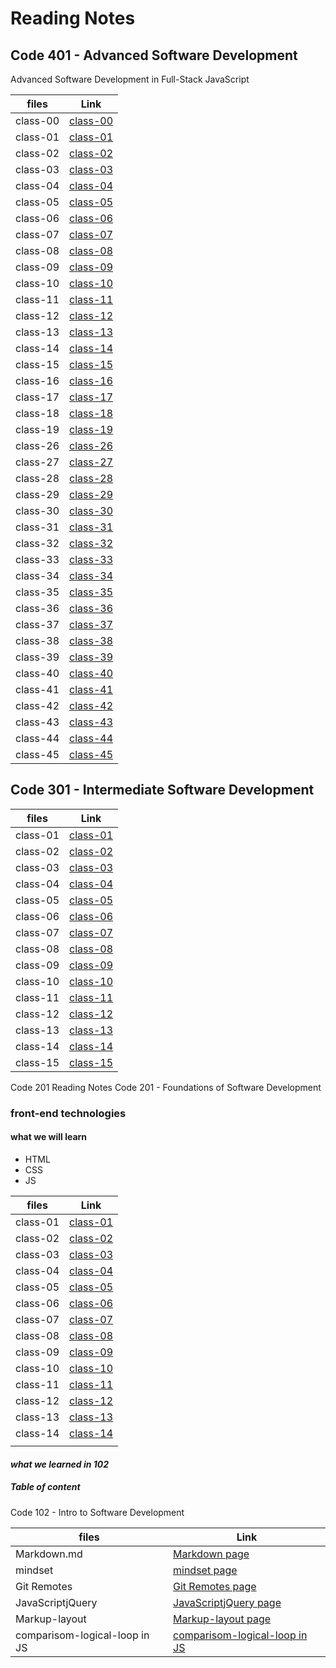 # Reading Notes

## Code 401 - Advanced Software Development

Advanced Software Development in Full-Stack JavaScript

| files | Link |
| ---  | --- |
| class-00  |  [class-00](https://areenjaradat.github.io/reading-notes/code-401/class-00)   |
| class-01  |  [class-01](https://areenjaradat.github.io/reading-notes/code-401/class-01)   |
| class-02  |  [class-02](https://areenjaradat.github.io/reading-notes/code-401/class-02)   |
| class-03  |  [class-03](https://areenjaradat.github.io/reading-notes/code-401/class-03)   |
| class-04  |  [class-04](https://areenjaradat.github.io/reading-notes/code-401/class-04)   |
| class-05  |  [class-05](https://areenjaradat.github.io/reading-notes/code-401/class-05)   |
| class-06  |  [class-06](https://areenjaradat.github.io/reading-notes/code-401/class-06)   |
| class-07  |  [class-07](https://areenjaradat.github.io/reading-notes/code-401/class-07)   |
| class-08  |  [class-08](https://areenjaradat.github.io/reading-notes/code-401/class-08)   |
| class-09  |  [class-09](https://areenjaradat.github.io/reading-notes/code-401/class-09)   |
| class-10  |  [class-10](https://areenjaradat.github.io/reading-notes/code-401/class-10)   |
| class-11  |  [class-11](https://areenjaradat.github.io/reading-notes/code-401/class-11)   |
| class-12  |  [class-12](https://areenjaradat.github.io/reading-notes/code-401/class-12)   |
| class-13  |  [class-13](https://areenjaradat.github.io/reading-notes/code-401/class-13)   |
| class-14  |  [class-14](https://areenjaradat.github.io/reading-notes/code-401/class-14)   |
| class-15  |  [class-15](https://areenjaradat.github.io/reading-notes/code-401/class-15)   |
| class-16  |  [class-16](https://areenjaradat.github.io/reading-notes/code-401/class-16)   |
| class-17  |  [class-17](https://areenjaradat.github.io/reading-notes/code-401/class-17)   |
| class-18  |  [class-18](https://areenjaradat.github.io/reading-notes/code-401/class-18)   |
| class-19  |  [class-19](https://areenjaradat.github.io/reading-notes/code-401/class-19)   |
| class-26  |  [class-26](https://areenjaradat.github.io/reading-notes/code-401/class-26)   |
| class-27  |  [class-27](https://areenjaradat.github.io/reading-notes/code-401/class-27)   |
| class-28  |  [class-28](https://areenjaradat.github.io/reading-notes/code-401/class-28)   |
| class-29  |  [class-29](https://areenjaradat.github.io/reading-notes/code-401/class-29)   |
| class-30  |  [class-30](https://areenjaradat.github.io/reading-notes/code-401/class-30)   |
| class-31  |  [class-31](https://areenjaradat.github.io/reading-notes/code-401/class-31)   |
| class-32  |  [class-32](https://areenjaradat.github.io/reading-notes/code-401/class-32)   |
| class-33  |  [class-33]()   |
| class-34  |  [class-34]()   |
| class-35  |  [class-35]()   |
| class-36  |  [class-36]()   |
| class-37  |  [class-37]()   |
| class-38  |  [class-38]()   |
| class-39  |  [class-39]()   |
| class-40  |  [class-40]()   |
| class-41  |  [class-41]()   |
| class-42  |  [class-42]()   |
| class-43  |  [class-43]()   |
| class-44  |  [class-44]()   |
| class-45  |  [class-45]()   |

## Code 301 - Intermediate Software Development

| files | Link |
| ---  | --- |
| class-01  |  [class-01](https://areenjaradat.github.io/reading-notes/code-301/class-01)   |
| class-02  |  [class-02](https://areenjaradat.github.io/reading-notes/code-301/class-02)   |
| class-03  |  [class-03](https://areenjaradat.github.io/reading-notes/code-301/class-03)   |
| class-04  |  [class-04](https://areenjaradat.github.io/reading-notes/code-301/class-04)   |
| class-05  |  [class-05](https://areenjaradat.github.io/reading-notes/code-301/class-05)   |
| class-06  |  [class-06](https://areenjaradat.github.io/reading-notes/code-301/class-06)   |
| class-07  |  [class-07](https://areenjaradat.github.io/reading-notes/code-301/class-07)   |
| class-08  |  [class-08](https://areenjaradat.github.io/reading-notes/code-301/class-08)   |
| class-09  |  [class-09](https://areenjaradat.github.io/reading-notes/code-301/class-09)   |
| class-10  |  [class-10](https://areenjaradat.github.io/reading-notes/code-301/class-10)   |
| class-11  |  [class-11](https://areenjaradat.github.io/reading-notes/code-301/class-11)   |
| class-12  |  [class-12](https://areenjaradat.github.io/reading-notes/code-301/class-12)   |
| class-13  |  [class-13](https://areenjaradat.github.io/reading-notes/code-301/class-13)   |
| class-14  |  [class-14](https://areenjaradat.github.io/reading-notes/code-301/class-14)   |
| class-15  |  [class-15](https://areenjaradat.github.io/reading-notes/code-301/class-15)   |

Code 201 Reading Notes
Code 201 - Foundations of Software Development

### front-end technologies

#### what we will learn

* HTML
* CSS
* JS

| files | Link |
| ---  | --- |
| class-01  |  [class-01](https://areenjaradat.github.io/reading-notes/code-201/class-01)   |
| class-02  |  [class-02](https://areenjaradat.github.io/reading-notes/code-201/class-02)   |
| class-03  |  [class-03](https://areenjaradat.github.io/reading-notes/code-201/class-03)   |
| class-04  |  [class-04](https://areenjaradat.github.io/reading-notes/code-201/class-04)   |
| class-05  |  [class-05](https://areenjaradat.github.io/reading-notes/code-201/class-05)   |
| class-06  |  [class-06](https://areenjaradat.github.io/reading-notes/code-201/class-06)   |
| class-07  |  [class-07](https://areenjaradat.github.io/reading-notes/code-201/class-07)   |
| class-08  |  [class-08](https://areenjaradat.github.io/reading-notes/code-201/class-08)   |
| class-09  |  [class-09](https://areenjaradat.github.io/reading-notes/code-201/class-09)   |
| class-10  |  [class-10](https://areenjaradat.github.io/reading-notes/code-201/class-10)   |
| class-11  |  [class-11](https://areenjaradat.github.io/reading-notes/code-201/class-11)   |
| class-12  |  [class-12](https://areenjaradat.github.io/reading-notes/code-201/class-12)   |
| class-13  |  [class-13](https://areenjaradat.github.io/reading-notes/code-201/class-13)   |
| class-14  |  [class-14](https://areenjaradat.github.io/reading-notes/code-201/class-14)   |
| |  |

#### *what we learned in  102*

##### Table of content

Code 102 - Intro to Software Development

| files | Link |
| ---  | --- |
| Markdown.md                  |[Markdown page](https://areenjaradat.github.io/reading-notes/code-102/Markdown) |
| mindset                      | [mindset page](https://areenjaradat.github.io/reading-notes/code-102/mindset) |
|Git Remotes                   | [Git Remotes page](https://areenjaradat.github.io/reading-notes/code-102/Remotes) |
| JavaScriptjQuery             | [JavaScriptjQuery page](https://areenjaradat.github.io/reading-notes/code-102/JavaScriptjQuery) |
| Markup-layout                 | [Markup-layout page](https://areenjaradat.github.io/reading-notes/code-102/Markup-layout) |
| comparisom-logical-loop in JS | [comparisom-logical-loop in JS](https://areenjaradat.github.io/reading-notes/code-102/comp-log-loop) |
